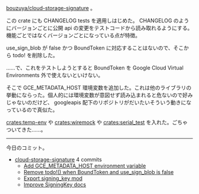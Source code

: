 [bouzuya/cloud-storage-signature] 。

この crate にも CHANGELOG tests を適用しはじめた。 CHANGELOG のようにバージョンごとに公開 api の変更をテストコードから読み取れるようにする。機能ごとではなくバージョンごとになっている点が特徴。

use_sign_blob が false かつ BoundToken に対応することはないので、そこから todo! を削除した。

……で、これをテストしようとすると BoundToken を Google Cloud Virtual Environments 外で使えないといけない。

そこで GCE_METADATA_HOST 環境変数を追加した。これは他のライブラリの挙動にならった。個人的には環境変数が意図せず読み込まれると危ないので好みじゃないのだけど、 googleapis 配下のリポジトリがだいたいそういう動きになっているので真似た。

[crates:temp-env] や [crates:wiremock] や [crates:serial_test] を入れた。ごちゃついてきた……。

---

今日のコミット。

- [cloud-storage-signature](https://github.com/bouzuya/cloud-storage-signature) 4 commits
  - [Add GCE_METADATA_HOST environment variable](https://github.com/bouzuya/cloud-storage-signature/commit/d81c67f1b84039cafa87aa3c38f0bb63bcae2199)
  - [Remove todo!() when BoundToken and use_sign_blob is false](https://github.com/bouzuya/cloud-storage-signature/commit/dde2d27d9d484a43206f75fa271fd46530f11ed5)
  - [Export signing_key mod](https://github.com/bouzuya/cloud-storage-signature/commit/d501049087bc7f131481d07a1958345270d3d379)
  - [Improve SigningKey docs](https://github.com/bouzuya/cloud-storage-signature/commit/f901283262e0097bb491cb0be908896f0b4e97f2)

[bouzuya/cloud-storage-signature]: https://github.com/bouzuya/cloud-storage-signature
[crates:serial_test]: https://crates.io/crates/serial_test
[crates:temp-env]: https://crates.io/crates/temp-env
[crates:wiremock]: https://crates.io/crates/wiremock
